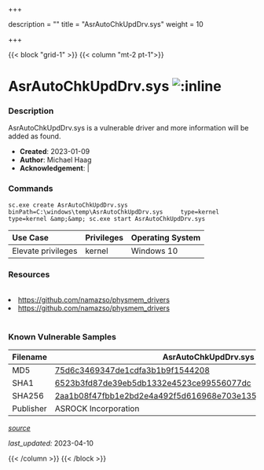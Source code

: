 +++

description = ""
title = "AsrAutoChkUpdDrv.sys"
weight = 10

+++


{{< block "grid-1" >}}
{{< column "mt-2 pt-1">}}


# AsrAutoChkUpdDrv.sys ![:inline](/images/twitter_verified.png) 


### Description

AsrAutoChkUpdDrv.sys is a vulnerable driver and more information will be added as found.

- **Created**: 2023-01-09
- **Author**: Michael Haag
- **Acknowledgement**:  | [](https://twitter.com/)

### Commands

```
sc.exe create AsrAutoChkUpdDrv.sys binPath=C:\windows\temp\AsrAutoChkUpdDrv.sys     type=kernel type=kernel &amp;&amp; sc.exe start AsrAutoChkUpdDrv.sys
```

| Use Case | Privileges | Operating System | 
|:---- | ---- | ---- |
| Elevate privileges | kernel | Windows 10 |

### Resources
<br>
<li><a href=" https://github.com/namazso/physmem_drivers"> https://github.com/namazso/physmem_drivers</a></li>
<li><a href="https://github.com/namazso/physmem_drivers">https://github.com/namazso/physmem_drivers</a></li>
<br>

### Known Vulnerable Samples

| Filename | AsrAutoChkUpdDrv.sys |
|:---- | ---- | 
| MD5 | <a href="https://www.virustotal.com/gui/file/75d6c3469347de1cdfa3b1b9f1544208">75d6c3469347de1cdfa3b1b9f1544208</a> |
| SHA1 | <a href="https://www.virustotal.com/gui/file/6523b3fd87de39eb5db1332e4523ce99556077dc">6523b3fd87de39eb5db1332e4523ce99556077dc</a> |
| SHA256 | <a href="https://www.virustotal.com/gui/file/2aa1b08f47fbb1e2bd2e4a492f5d616968e703e1359a921f62b38b8e4662f0c4">2aa1b08f47fbb1e2bd2e4a492f5d616968e703e1359a921f62b38b8e4662f0c4</a> |
| Publisher | ASROCK Incorporation || Signature | ASROCK Incorporation, VeriSign Class 3 Code Signing 2010 CA, VeriSign   || Description | AsrAutoChkUpdDrv Driver |


[*source*](https://github.com/magicsword-io/LOLDrivers/tree/main/yaml/asrautochkupddrv.yaml)

*last_updated:* 2023-04-10








{{< /column >}}
{{< /block >}}
